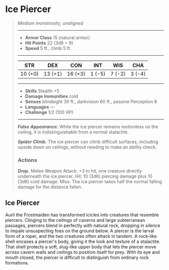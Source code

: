 # Ice Piercer
>*Medium monstrosity, unaligned*
>___
>- **Armor Class** 15 (natural armor)
>- **Hit Points** 22 (3d8 + 9)
>- **Speed** 5 ft., climb 5 ft.
>___
>|STR|DEX|CON|INT|WIS|CHA|
>|:---:|:---:|:---:|:---:|:---:|:---:|
>|10 (+0)|13 (+1)|16 (+3)|1 (-5)|7 (-2)|3 (-4)|
>___
>- **Skills** Stealth +5
>- **Damage Immunities** cold
>- **Senses** blindsight 30 ft., darkvision 60 ft., passive Perception 8
>- **Languages** —
>- **Challenge** 1/2 (100 XP)
>___
>***False Appearance.*** While the ice piercer remains motionless on the ceiling, it is indistinguishable from a normal stalactite.  
>
>***Spider Climb.*** The ice piercer can climb difficult surfaces, including upside down on ceilings, without needing to make an ability check.  
>
>### Actions
>***Drop.*** Melee Weapon Attack: +3 to hit, one creature directly underneath the ice piercer. Hit: 10 (3d6) piercing damage plus 10 (3d6) cold damage. Miss: The ice piercer takes half the normal falling damage for the distance fallen.
## Ice Piercer
Auril the Frostmaiden has transformed icicles into creatures that resemble piercers.
Clinging to the ceilings of caverns and large subterranean passages, piercers blend in perfectly with natural rock, dropping in silence to impale unsuspecting foes on the ground below.
A piercer is the larval form of a roper, and the two creatures often attack in tandem. A rock-like shell encases a piercer's body, giving it the look and texture of a stalactite. That shell protects a soft, slug-like upper body that lets the piercer move across cavern walls and ceilings to position itself for prey. With its eye and mouth closed, the piercer is difficult to distinguish from ordinary rock formations.